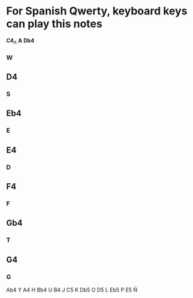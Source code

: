# For Spanish Qwerty, keyboard keys can play this notes

**C4**<sub>A</sub>
**A**
__Db4__
### W
## D4
### S
## Eb4
### E
## E4
### D
## F4
### F
## Gb4
### T
## G4
### G
Ab4		Y
A4		H
Bb4		U
B4		J
C5		K
Db5		O
D5		L
Eb5		P
E5		Ñ
